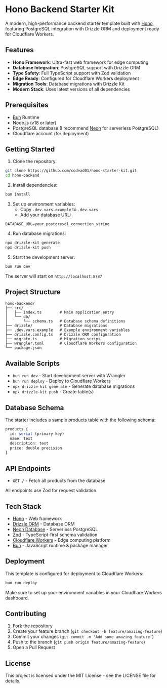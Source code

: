 # Hono Backend Starter Kit

A modern, high-performance backend starter template built with [Hono](https://hono.dev/), featuring PostgreSQL integration with Drizzle ORM and deployment ready for Cloudflare Workers.

## Features

- **Hono Framework**: Ultra-fast web framework for edge computing
- **Database Integration**: PostgreSQL support with Drizzle ORM
- **Type Safety**: Full TypeScript support with Zod validation
- **Edge Ready**: Configured for Cloudflare Workers deployment
- **Migration Tools**: Database migrations with Drizzle Kit
- **Modern Stack**: Uses latest versions of all dependencies

## Prerequisites

- [Bun](https://bun.sh) Runtime
- Node.js (v18 or later)
- PostgreSQL database (I recommend [Neon](https://fyi.neon.tech/2rm) for serverless PostgreSQL)
- Cloudflare account (for deployment)

## Getting Started

1. Clone the repository:
```bash
git clone https://github.com/codead01/hono-starter-kit.git
cd hono-backend
```

2. Install dependencies:
```bash
bun install
```

3. Set up environment variables:
   - Copy `.dev.vars.example` to `.dev.vars`
   - Add your database URL:
```env
DATABASE_URL=your_postgresql_connection_string
```

4. Run database migrations:
```bash
npx drizzle-kit generate
npx drizzle-kit push
```

5. Start the development server:
```bash
bun run dev
```

The server will start on `http://localhost:8787`

## Project Structure

```
hono-backend/
├── src/
│   ├── index.ts        # Main application entry
│   └── db/
│       └── schema.ts   # Database schema definitions
├── drizzle/            # Database migrations
├── .dev.vars.example   # Example environment variables
├── drizzle.config.ts   # Drizzle ORM configuration
├── migrate.ts          # Migration script
├── wrangler.toml       # Cloudflare Workers configuration
└── package.json
```

## Available Scripts

- `bun run dev` - Start development server with Wrangler
- `bun run deploy` - Deploy to Cloudflare Workers
- `npx drizzle-kit generate` - Generate database migrations
- `npx drizzle-kit push` - Create table(s)

## Database Schema

The starter includes a sample products table with the following schema:

```typescript
products {
  id: serial (primary key)
  name: text
  description: text
  price: double precision
}
```

## API Endpoints

- `GET /` - Fetch all products from the database

All endpoints use Zod for request validation.

## Tech Stack

- [Hono](https://hono.dev/) - Web framework
- [Drizzle ORM](https://orm.drizzle.team/) - Database ORM
- [Neon Database](https://neon.tech/) - Serverless PostgreSQL
- [Zod](https://zod.dev/) - TypeScript-first schema validation
- [Cloudflare Workers](https://workers.cloudflare.com/) - Edge computing platform
- [Bun](https://bun.sh) - JavaScript runtime & package manager

## Deployment

This template is configured for deployment to Cloudflare Workers:

```bash
bun run deploy
```

Make sure to set up your environment variables in your Cloudflare Workers dashboard.

## Contributing

1. Fork the repository
2. Create your feature branch (`git checkout -b feature/amazing-feature`)
3. Commit your changes (`git commit -m 'Add some amazing feature'`)
4. Push to the branch (`git push origin feature/amazing-feature`)
5. Open a Pull Request

## License

This project is licensed under the MIT License - see the LICENSE file for details.
